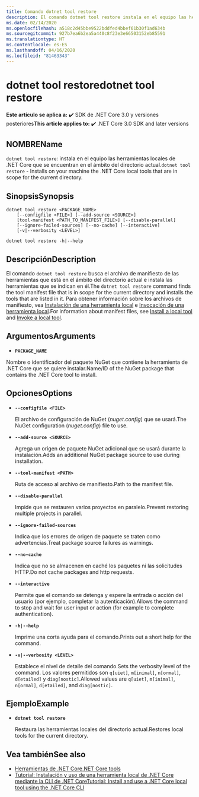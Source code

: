 ```yaml
---
title: Comando dotnet tool restore
description: El comando dotnet tool restore instala en el equipo las herramientas locales de .NET Core que se encuentran en el ámbito del directorio actual.
ms.date: 02/14/2020
ms.openlocfilehash: a518c2d45bbe9522bddfed4bbef61b30f1ad634b
ms.sourcegitcommit: 927b7ea6b2ea5a440c8f23e3e66503152eb85591
ms.translationtype: HT
ms.contentlocale: es-ES
ms.lasthandoff: 04/16/2020
ms.locfileid: "81463343"
---
```

# <a name="dotnet-tool-restore"></a><span data-ttu-id="42875-103">dotnet tool restore</span><span class="sxs-lookup"><span data-stu-id="42875-103">dotnet tool restore</span></span>

<span data-ttu-id="42875-104">**Este artículo se aplica a:** ✔️ SDK de .NET Core 3.0 y versiones posteriores</span><span class="sxs-lookup"><span data-stu-id="42875-104">**This article applies to:** ✔️ .NET Core 3.0 SDK and later versions</span></span>

## <a name="name"></a><span data-ttu-id="42875-105">NOMBRE</span><span class="sxs-lookup"><span data-stu-id="42875-105">Name</span></span>

<span data-ttu-id="42875-106">`dotnet tool restore`: instala en el equipo las herramientas locales de .NET Core que se encuentran en el ámbito del directorio actual.</span><span class="sxs-lookup"><span data-stu-id="42875-106">`dotnet tool restore` - Installs on your machine the .NET Core local tools that are in scope for the current directory.</span></span>

## <a name="synopsis"></a><span data-ttu-id="42875-107">Sinopsis</span><span class="sxs-lookup"><span data-stu-id="42875-107">Synopsis</span></span>

```dotnetcli
dotnet tool restore <PACKAGE_NAME>
    [--configfile <FILE>] [--add-source <SOURCE>]
    [tool-manifest <PATH_TO_MANIFEST_FILE>] [--disable-parallel]
    [--ignore-failed-sources] [--no-cache] [--interactive]
    [-v|--verbosity <LEVEL>]

dotnet tool restore -h|--help
```

## <a name="description"></a><span data-ttu-id="42875-108">Descripción</span><span class="sxs-lookup"><span data-stu-id="42875-108">Description</span></span>

<span data-ttu-id="42875-109">El comando `dotnet tool restore` busca el archivo de manifiesto de las herramientas que está en el ámbito del directorio actual e instala las herramientas que se indican en él.</span><span class="sxs-lookup"><span data-stu-id="42875-109">The `dotnet tool restore` command finds the tool manifest file that is in scope for the current directory and installs the tools that are listed in it.</span></span> <span data-ttu-id="42875-110">Para obtener información sobre los archivos de manifiesto, vea [Instalación de una herramienta local](global-tools.md#install-a-local-tool) e [Invocación de una herramienta local](global-tools.md#invoke-a-local-tool).</span><span class="sxs-lookup"><span data-stu-id="42875-110">For information about manifest files, see [Install a local tool](global-tools.md#install-a-local-tool) and [Invoke a local tool](global-tools.md#invoke-a-local-tool).</span></span>

## <a name="arguments"></a><span data-ttu-id="42875-111">Argumentos</span><span class="sxs-lookup"><span data-stu-id="42875-111">Arguments</span></span>

- **`PACKAGE_NAME`**

<span data-ttu-id="42875-112">Nombre o identificador del paquete NuGet que contiene la herramienta de .NET Core que se quiere instalar.</span><span class="sxs-lookup"><span data-stu-id="42875-112">Name/ID of the NuGet package that contains the .NET Core tool to install.</span></span>

## <a name="options"></a><span data-ttu-id="42875-113">Opciones</span><span class="sxs-lookup"><span data-stu-id="42875-113">Options</span></span>

- **`--configfile <FILE>`**

  <span data-ttu-id="42875-114">El archivo de configuración de NuGet (*nuget.config*) que se usará.</span><span class="sxs-lookup"><span data-stu-id="42875-114">The NuGet configuration (*nuget.config*) file to use.</span></span>

- **`--add-source <SOURCE>`**

  <span data-ttu-id="42875-115">Agrega un origen de paquete NuGet adicional que se usará durante la instalación.</span><span class="sxs-lookup"><span data-stu-id="42875-115">Adds an additional NuGet package source to use during installation.</span></span>

- **`--tool-manifest <PATH>`**

  <span data-ttu-id="42875-116">Ruta de acceso al archivo de manifiesto.</span><span class="sxs-lookup"><span data-stu-id="42875-116">Path to the manifest file.</span></span>

- **`--disable-parallel`**

  <span data-ttu-id="42875-117">Impide que se restauren varios proyectos en paralelo.</span><span class="sxs-lookup"><span data-stu-id="42875-117">Prevent restoring multiple projects in parallel.</span></span>

- **`--ignore-failed-sources`**

  <span data-ttu-id="42875-118">Indica que los errores de origen de paquete se traten como advertencias.</span><span class="sxs-lookup"><span data-stu-id="42875-118">Treat package source failures as warnings.</span></span>

- **`--no-cache`**

  <span data-ttu-id="42875-119">Indica que no se almacenen en caché los paquetes ni las solicitudes HTTP.</span><span class="sxs-lookup"><span data-stu-id="42875-119">Do not cache packages and http requests.</span></span>

- **`--interactive`**

  <span data-ttu-id="42875-120">Permite que el comando se detenga y espere la entrada o acción del usuario (por ejemplo, completar la autenticación).</span><span class="sxs-lookup"><span data-stu-id="42875-120">Allows the command to stop and wait for user input or action (for example to complete authentication).</span></span>

- **`-h|--help`**

  <span data-ttu-id="42875-121">Imprime una corta ayuda para el comando.</span><span class="sxs-lookup"><span data-stu-id="42875-121">Prints out a short help for the command.</span></span>

- **`-v|--verbosity <LEVEL>`**

  <span data-ttu-id="42875-122">Establece el nivel de detalle del comando.</span><span class="sxs-lookup"><span data-stu-id="42875-122">Sets the verbosity level of the command.</span></span> <span data-ttu-id="42875-123">Los valores permitidos son `q[uiet]`, `m[inimal]`, `n[ormal]`, `d[etailed]` y `diag[nostic]`.</span><span class="sxs-lookup"><span data-stu-id="42875-123">Allowed values are `q[uiet]`, `m[inimal]`, `n[ormal]`, `d[etailed]`, and `diag[nostic]`.</span></span>

## <a name="example"></a><span data-ttu-id="42875-124">Ejemplo</span><span class="sxs-lookup"><span data-stu-id="42875-124">Example</span></span>

- **`dotnet tool restore`**

  <span data-ttu-id="42875-125">Restaura las herramientas locales del directorio actual.</span><span class="sxs-lookup"><span data-stu-id="42875-125">Restores local tools for the current directory.</span></span>

## <a name="see-also"></a><span data-ttu-id="42875-126">Vea también</span><span class="sxs-lookup"><span data-stu-id="42875-126">See also</span></span>

- [<span data-ttu-id="42875-127">Herramientas de .NET Core</span><span class="sxs-lookup"><span data-stu-id="42875-127">.NET Core tools</span></span>](global-tools.md)
- [<span data-ttu-id="42875-128">Tutorial: Instalación y uso de una herramienta local de .NET Core mediante la CLI de .NET Core</span><span class="sxs-lookup"><span data-stu-id="42875-128">Tutorial: Install and use a .NET Core local tool using the .NET Core CLI</span></span>](local-tools-how-to-use.md)
